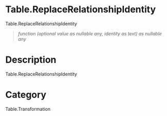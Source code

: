 ﻿# Table.ReplaceRelationshipIdentity
Table.ReplaceRelationshipIdentity
> _function (optional value as nullable any, identity as text) as nullable any_
# Description 
Table.ReplaceRelationshipIdentity
# Category 
Table.Transformation
